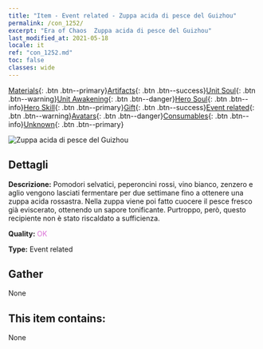 ```yaml
---
title: "Item - Event related - Zuppa acida di pesce del Guizhou"
permalink: /con_1252/
excerpt: "Era of Chaos  Zuppa acida di pesce del Guizhou"
last_modified_at: 2021-05-18
locale: it
ref: "con_1252.md"
toc: false
classes: wide
---
```

 [Materials](/ItemsIT/){: .btn .btn--primary}[Artifacts](/ItemsIT/Artifacts/){: .btn .btn--success}[Unit Soul](/ItemsIT/UnitSoul/){: .btn .btn--warning}[Unit Awakening](/ItemsIT/UnitAwakening/){: .btn .btn--danger}[Hero Soul](/ItemsIT/HeroSoul/){: .btn .btn--info}[Hero Skill](/ItemsIT/HeroSkill/){: .btn .btn--primary}[Gift](/ItemsIT/Gift/){: .btn .btn--success}[Event related](/ItemsIT/Events/){: .btn .btn--warning}[Avatars](/ItemsIT/Avatars/){: .btn .btn--danger}[Consumables](/ItemsIT/Consumables/){: .btn .btn--info}[Unknown](/ItemsIT/Unknown/){: .btn .btn--primary}

 ![Zuppa acida di pesce del Guizhou](/images/t/i_81533331.png)

## Dettagli
 **Descrizione:** Pomodori selvatici, peperoncini rossi, vino bianco, zenzero e aglio vengono lasciati fermentare per due settimane fino a ottenere una zuppa acida rossastra. Nella zuppa viene poi fatto cuocere il pesce fresco già eviscerato, ottenendo un sapore tonificante. Purtroppo, però, questo recipiente non è stato riscaldato a sufficienza.

 **Quality:** <span style="color: #DA70D6">OK</span>

 **Type:** Event related

## Gather

  None

## This item contains:

  None

